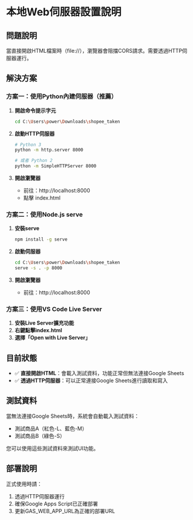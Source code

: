 # 本地Web伺服器設置說明

## 問題說明
當直接開啟HTML檔案時（file://），瀏覽器會阻擋CORS請求。需要透過HTTP伺服器運行。

## 解決方案

### 方案一：使用Python內建伺服器（推薦）

1. **開啟命令提示字元**
   ```bash
   cd C:\Users\power\Downloads\shopee_taken
   ```

2. **啟動HTTP伺服器**
   ```bash
   # Python 3
   python -m http.server 8000
   
   # 或者 Python 2
   python -m SimpleHTTPServer 8000
   ```

3. **開啟瀏覽器**
   - 前往：http://localhost:8000
   - 點擊 index.html

### 方案二：使用Node.js serve

1. **安裝serve**
   ```bash
   npm install -g serve
   ```

2. **啟動伺服器**
   ```bash
   cd C:\Users\power\Downloads\shopee_taken
   serve -s . -p 8000
   ```

3. **開啟瀏覽器**
   - 前往：http://localhost:8000

### 方案三：使用VS Code Live Server

1. **安裝Live Server擴充功能**
2. **右鍵點擊index.html**
3. **選擇「Open with Live Server」**

## 目前狀態

- ✅ **直接開啟HTML**：會載入測試資料，功能正常但無法連接Google Sheets
- ✅ **透過HTTP伺服器**：可以正常連接Google Sheets進行讀取和寫入

## 測試資料

當無法連接Google Sheets時，系統會自動載入測試資料：
- 測試商品A（紅色-L、藍色-M）
- 測試商品B（綠色-S）

您可以使用這些測試資料來測試UI功能。

## 部署說明

正式使用時請：
1. 透過HTTP伺服器運行
2. 確保Google Apps Script已正確部署
3. 更新GAS_WEB_APP_URL為正確的部署URL